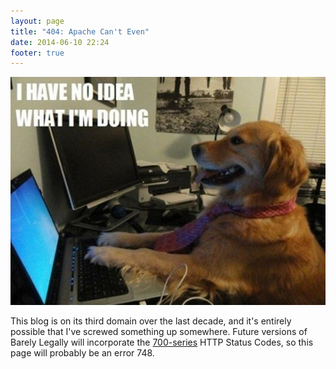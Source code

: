 ```yaml
---
layout: page
title: "404: Apache Can't Even"
date: 2014-06-10 22:24
footer: true
---
```

![YLiDp](/images/404.jpg)

This blog is on its third domain over the last decade, and it's entirely possible that I've screwed something up somewhere. Future versions of Barely Legally will incorporate the [700-series](https://github.com/joho/7XX-rfc) HTTP Status Codes, so this page will probably be an error 748.